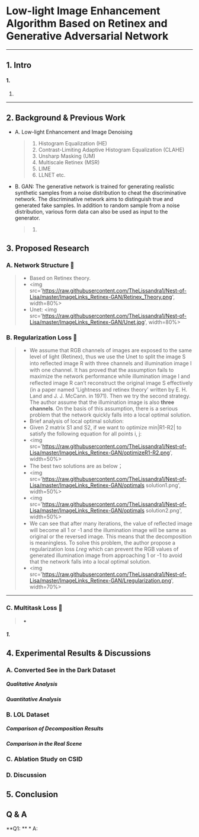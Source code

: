 # Low-light Image Enhancement Algorithm Based on Retinex and Generative Adversarial Network
* * *
## 1. Intro
#### 1. 
   1.

* * * 
## 2. Background & Previous Work
* A. Low-light Enhancement and Image Denoising
  > 1. Histogram Equalization (HE)
  > 2. Contrast-Limiting Adaptive Histogram Equalization (CLAHE)
  > 3. Unsharp Masking (UM)
  > 4. Multiscale Retinex (MSR)
  > 5. LIME
  > 6. LLNET etc.
* B. GAN: The generative network is trained for generating realistic synthetic samples from a noise distribution to cheat the discriminative network. The discriminative network aims to distinguish true and generated fake samples. In addition to random sample from a noise distribution, various form data can also be used as input to the generator.
  > 1. 

## 3. Proposed Research
### A. Network Structure  💜
   > * Based on Retinex theory.
   > * <img src='https://raw.githubusercontent.com/TheLissandra1/Nest-of-Lisa/master/ImageLinks_Retinex-GAN/Retinex_Theory.png', width=80%>
   > * Unet: 
   >   <img src='https://raw.githubusercontent.com/TheLissandra1/Nest-of-Lisa/master/ImageLinks_Retinex-GAN/Unet.jpg', width=80%>
   
### B. Regularization Loss 💜
   > * We assume that RGB channels of images are exposed to the same level of light (Retinex), thus we use the Unet to split the image S into reﬂected image R with three channels and illumination image I with one channel. It has proved that the assumption fails to maximize the network performance while illumination image I and reﬂected image R can’t reconstruct the original image S effectively (in a paper named 'Lightness and retinex theory' written by E. H. Land and J. J. McCann. in 1971). Then we try the second strategy. The author assume that the illumination image is also **three channels**. On the basis of this assumption, there is a serious problem that the network quickly falls into a local optimal solution. 
   > * Brief analysis of local optimal solution:
   > * Given 2 matrix S1 and S2, if we want to optimize min|R1-R2| to satisfy the following equation for all points i, j:
   > * <img src='https://raw.githubusercontent.com/TheLissandra1/Nest-of-Lisa/master/ImageLinks_Retinex-GAN/optimizeR1-R2.png', width=50%>
   > * The best two solutions are as below；
   > * <img src='https://raw.githubusercontent.com/TheLissandra1/Nest-of-Lisa/master/ImageLinks_Retinex-GAN/optimals solution1.png', width=50%>
   > * <img src='https://raw.githubusercontent.com/TheLissandra1/Nest-of-Lisa/master/ImageLinks_Retinex-GAN/optimals solution2.png', width=50%>
   > * We can see that after many iterations, the value of reﬂected image will become all 1 or -1 and the illumination image will be same as original or the reversed image. This means that the decomposition is meaningless. To solve this problem, the author propose a regularization loss *Lreg* which can prevent the RGB values of generated illumination image from approaching 1 or -1 to avoid that the network falls into a local optimal solution.
   > * <img src='https://raw.githubusercontent.com/TheLissandra1/Nest-of-Lisa/master/ImageLinks_Retinex-GAN/Lregularization.png', width=70%>

* * *
### C. Multitask Loss 💜 
   > * 
##### 1. 


## 4. Experimental Results & Discussions
### A. Converted See in the Dark Dataset
##### Qualitative Analysis
##### Quantitative Analysis

### B. LOL Dataset
##### Comparison of Decomposition Results
##### Comparison in the Real Scene

### C. Ablation Study on CSID
### D. Discussion

## 5. Conclusion


## Q & A 
**Q1: **
    * A:
